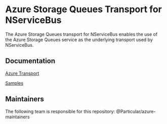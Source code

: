 # Azure Storage Queues Transport for NServiceBus

The Azure Storage Queues transport for NServiceBus enables the use of the Azure Storage Queues service as the underlying transport used by NServiceBus. 

## Documentation

[Azure Transport](https://docs.particular.net/nservicebus/azure-storage-queues/)

[Samples](https://docs.particular.net/samples/azure/storage-queues/)

## Maintainers
The following team is responsible for this repository: @Particular/azure-maintainers
